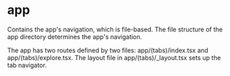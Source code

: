 # app
 
Contains the app's navigation, which is file-based. The file structure of the app directory determines the app's navigation.

The app has two routes defined by two files: app/(tabs)/index.tsx and app/(tabs)/explore.tsx. The layout file in app/(tabs)/_layout.tsx sets up the tab navigator.